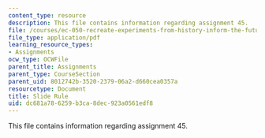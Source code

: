 ```yaml
---
content_type: resource
description: This file contains information regarding assignment 45.
file: /courses/ec-050-recreate-experiments-from-history-inform-the-future-from-the-past-galileo-january-iap-2010/dc681a786259b3ca8dec923a0561edf8_MITEC_050IAP10_assn45.pdf
file_type: application/pdf
learning_resource_types:
- Assignments
ocw_type: OCWFile
parent_title: Assignments
parent_type: CourseSection
parent_uid: 8012742b-3520-2379-06a2-d660cea0357a
resourcetype: Document
title: Slide Rule
uid: dc681a78-6259-b3ca-8dec-923a0561edf8
---
```

This file contains information regarding assignment 45.

